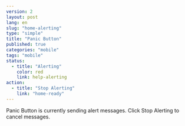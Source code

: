 ```yaml
---
version: 2
layout: post
lang: en
slug: "home-alerting"
type: "simple"
title: "Panic Button"
published: true
categories: "mobile"
tags: "mobile"
status:
  - title: "Alerting"
    color: red
    link: help-alerting
action:
  - title: "Stop Alerting"
    link: "home-ready"
---
```


Panic Button is currently sending alert messages. Click Stop Alerting to cancel messages. 
